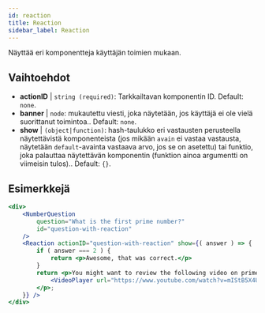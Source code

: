 ```yaml
---
id: reaction 
title: Reaction
sidebar_label: Reaction
---
```


Näyttää eri komponentteja käyttäjän toimien mukaan.

## Vaihtoehdot

* __actionID__ | `string (required)`: Tarkkailtavan komponentin ID. Default: `none`.
* __banner__ | `node`: mukautettu viesti, joka näytetään, jos käyttäjä ei ole vielä suorittanut toimintoa.. Default: `none`.
* __show__ | `(object|function)`: hash-taulukko eri vastausten perusteella näytettävistä komponenteista (jos mikään `avain` ei vastaa vastausta, näytetään `default`-avainta vastaava arvo, jos se on asetettu) tai funktio, joka palauttaa näytettävän komponentin (funktion ainoa argumentti on viimeisin tulos).. Default: `{}`.


## Esimerkkejä

```jsx live
<div>
	<NumberQuestion
		question="What is the first prime number?"
		id="question-with-reaction"
	/>
	<Reaction actionID="question-with-reaction" show={( answer ) => {
		if ( answer === 2 ) {
			return <p>Awesome, that was correct.</p>
		}
		return <p>You might want to review the following video on prime numbers:
			<VideoPlayer url="https://www.youtube.com/watch?v=mIStB5X4U8M" />
		</p>;
	}} />
</div>
``` 

